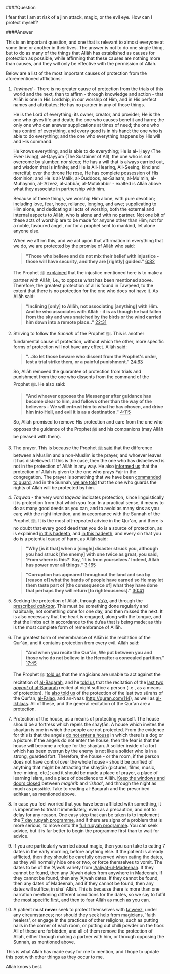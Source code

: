 [published: true]:/
[date: 2015-08-05]:/
[title: How Can I Protect Myself?]:/

####Question

I fear that I am at risk of a jinn attack, magic, or the evil eye. How can I protect myself?

####Answer

This is an important question, and one that is relevant to almost everyone at some time or another in their lives. The answer is not to do one single thing, but to do as many of the things that Allāh has established as causes for protection as possible, while affirming that these causes are nothing more than causes, and they will only be effective with the permission of Allāh.

Below are a list of the most important causes of protection from the aforementioned afflictions:

1. *Tawḥeed* - There is no greater cause of protection from the trials of this world and the next, than to affirm - through knowledge and action - that Allāh is one in His Lordship, in our worship of Him, and in His perfect names and attributes; He has no partner in any of those things.
	 
	 He is the Lord of everything; its owner, creator, and provider; He is the one who gives life and death; the one who causes benefit and harm; the only one who can answer supplications at times of need; the one who has control of everything, and every good is in his hand; the one who is able to do everything; and the one who everything happens by His will and His command.
	 
	 He knows everything, and is able to do everything; He is al- Ḥayy (The Ever-Living), al-Qayyūm (The Sustainer of All), the one who is not overcome by slumber, nor sleep; He has a will that is always carried out, and wisdom that is infinite; and He is All-Hearing, All-Seeing; kind and merciful; over the throne He rose, He has complete possession of His dominion; and He is al-Malik, al-Quddoos, as-Salaam, al-Mu'min, al-Muhaymin, al-'Azeez, al-Jabbār, al-Mutakabbir - exalted is Allāh above what they associate in partnership with him.
	 
	 Because of these things, we worship Him alone, with pure devotion; including love, fear, hope, reliance, longing, and awe; supplicating to Him alone, and dedicating all acts of worship, both the external and internal aspects to Allāh, who is alone and with no partner. Not one bit of these acts of worship are to be made for anyone other than Him; not for a noble, favoured angel, nor for a prophet sent to mankind, let alone anyone else.
	 
	 When we affirm this, and we act upon that affirmation in everything that we do, we are protected by the promise of Allāh who said:
	 
	 > **"Those who believe and do not mix their belief with injustice - those will have security, and they are [rightly] guided."** [6:82](http://quran.com/6/82)
	 
	 The Prophet ﷺ [explained](http://sunnah.com/bukhari/60/40) that the injustice mentioned here is to make a partner with Allāh; i.e., to oppose what has been mentioned above. Therefore, the greatest protection of all is found in Tawḥeed, to the extent that there is no protection for the one who does not have it. As Allāh said:
	 
	 > **"Inclining [only] to Allāh, not associating [anything] with Him. And he who associates with Allāh - it is as though he had fallen from the sky and was snatched by the birds or the wind carried him down into a remote place.."** [22:31](http://quran.com/22/31)
	 
2. Striving to follow the *Sunnah* of the Prophet ﷺ. This is another fundamental cause of protection, without which the other, more specific forms of protection will not have any effect. Allāh said:

	 > **"...So let those beware who dissent from the Prophet's order, lest a trial strike them, or a painful punishment."** [24:63](http://quran.com/24/63)
	 
	 So, Allāh removed the guarantee of protection from trials and punishment from the one who dissents from the command of the Prophet ﷺ. He also said:
	 
	 > **"And whoever opposes the Messenger after guidance has become clear to him, and follows other than the way of the believers - We will entrust him to what he has chosen, and drive him into Hell, and evil it is as a destination."** [4:115](http://quran.com/4/115)
	 
	 So, Allāh promised to remove His protection and care from the one who opposes the guidance of the Prophet ﷺ and his companions (may Allāh be pleased with them).

3. The prayer. This is because the Prophet ﷺ [said](http://sunnah.com/tirmidhi/40/16) that the difference between a Muslim and a non-Muslim is the prayer, and whoever leaves it has disbelieved. If this is the case, then the one who has disbelieved is not in the protection of Allāh in any way. He also [informed us](http://sunnah.com/muslim/5/329) that the protection of Allāh is given to the one who prays Fajr in the congregation. The prayer is something that we have been [commanded to guard](http://quran.com/2/238), and in the Sunnah, [we are told](http://sunnah.com/urn/727010) that the one who guards the rights of Allāh will be protected by him.
	 
4. *Taqwaa* - the very word *taqwaa* indicates protection, since linguistically it is protection from that which you fear. In a practical sense, it means to do as many good deeds as you can, and to avoid as many sins as you can; with the right intention, and in accordance with the Sunnah of the Prophet ﷺ. It is the most oft-repeated advice in the Qur'ān, and there is no doubt that every good deed that you do is a source of protection, as is explained [in this hadeeth](http://sunnah.com/bukhari/81/91), and [in this hadeeth](http://sunnah.com/muslim/1/220), and every sin that you do is a potential cause of harm, as Allāh said:

	 > **"Why [is it that] when a [single] disaster struck you, although you had struck [the enemy] with one twice as great, you said, 'From where is this?' Say, 'It is from yourselves.' Indeed, Allāh has power over all things."** [3:165](http://quran.com/3/165)
	 
	 > **"Corruption has appeared throughout the land and sea by [reason of] what the hands of people have earned so He may let them taste part of [the consequence of] what they have done that perhaps they will return [to righteousness]."** [30:41](http://quran.com/30/41)
	 
5. Seeking the protection of Allāh, through [*du‘ā*](http://duas.com/search.php?search=protection), and through the [prescribed *adhkaar*](http://muhammadtim.com/protectys). This must be something done regularly and habitually, not something done for one day, and then missed the next. It is also necessary that the heart is engaged, along with the tongue, and that the limbs act in accordance to the du‘aa that is being made; as this is the most complete form of remembrance of Allāh.

6. The greatest form of remembrance of Allāh is the recitation of the Qur'ān, and it contains protection from every evil. Allāh said:

	 > **"And when you recite the Qur'ān, We put between you and those who do not believe in the Hereafter a concealed partition."** [17:45](http://quran.com/45)
	 
	 The Prophet ﷺ [told us](http://sunnah.com/muslim/6/302) that the magicians are unable to act against the recitation of [al-Baqarah](http://quran.com/2), and he [told us](http://sunnah.com/muslim/6/306) that the recitation of the [last two *aayaat* of al-Baqarah](http://quran.com/2/285-286) recited at night suffice a person (i.e., as a means of protection). He [also told us](http://sunnah.com/urn/721930) of the protection of the last two sūrahs of the Qur'an, [al-Falaq](http://quran.com/113), and an-Naas (http://quran.com/114), as well as [al-Ikhlaas](http://quran.com/114). All of these, and the general recitation of the Qur'an are a protection.
	 
7. Protection of the house, as a means of protecting yourself. The house should be a fortress which repels the shayṭān. A house which invites the shayṭān is one in which the people are not protected. From the evidence for this is that the angels [do not enter a house](http://sunnah.com/muslim/37/129) in which there is a dog or a picture. If the angels do not enter the house, then the fear is that the house will become a refuge for the shayṭān. A solider inside of a fort which has been overrun by the enemy is not like a solider who is in a strong, guarded fort. Therefore, the house - or the room, if the person does not have control over the whole house - should be purified of anything that might be attracting the shayṭān (pictures, films, music, free-mixing, etc.); and it should be made a place of prayer, a place of learning Islam, and a place of obedience to Allāh. [Keep the windows and doors closed](/atnight) between *maghrib* and *‘ishaa’*, and through the night as much as possible. Take to reading al-Baqarah and the prescribed adhkaar, as mentioned above.

8. In case you feel worried that you have been afflicted with something, it is imperative to treat it immediately, even as a precaution, and not to delay for any reason. One easy step that can be taken is to implement the [7 day ruqyah programme](/7dayrd), and if there are signs of a problem that is more serious, to move onto the [full ruqyah programme](/programme). You can seek advice, but it is far better to begin the programme first than to wait for advice.

9. If you are particularly worried about magic, then you can take to eating 7 dates in the early morning, before anything else. If the patient is already afflicted, then they should be carefully observed when eating the dates, as they will normally hide one or two, or force themselves to vomit. The dates to be of the *'Ajwah* variety from ['Aaliyat-ul-Madeenah](https://goo.gl/maps/OCCwa). If they cannot be found, then any 'Ajwah dates from anywhere in Madeenah. If they cannot be found, then any 'Ajwah dates. If they cannot be found, then any dates of Madeenah, and if they cannot be found, then any dates will suffice, in shā' Allāh. This is because there is more than one narration mentioning different conditions for the dates, so we say to fulfil the [most specific first](http://sunnah.com/muslim/36/215), and then to fear Allāh as much as you can.

10. A patient must **never** seek to protect themselves with [ta'weez](/taweez), under any circumstances; nor should they seek help from magicians, 'faith healers', or engage in the practices of other religions, such as putting nails in the corner of each room, or putting out chilli powder on the floor. All of these are forbidden, and all of them remove the protection of Allāh, either through making a partner with him, or through opposing the Sunnah, as mentioned above.

This is what Allāh has made easy for me to mention, and I hope to update this post with other things as they occur to me.

Allāh knows best.

 